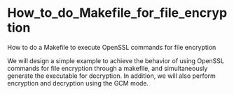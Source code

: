 # How_to_do_Makefile_for_file_encryption
How to do a Makefile to execute OpenSSL commands for file encryption

We will design a simple example to achieve the behavior of using OpenSSL commands for file encryption through a makefile, and simultaneously generate the executable for decryption.
In addition, we will also perform encryption and decryption using the GCM mode.

